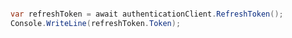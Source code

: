 ```python

```

```c#
var refreshToken = await authenticationClient.RefreshToken();
Console.WriteLine(refreshToken.Token);
```
